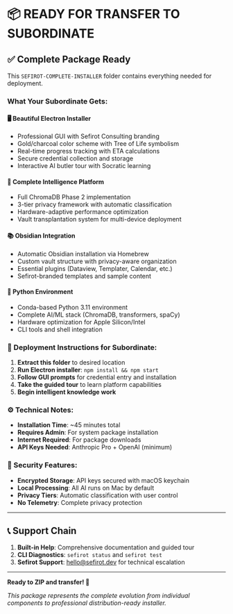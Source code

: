 # 📦 READY FOR TRANSFER TO SUBORDINATE

## ✅ **Complete Package Ready**

This `SEFIROT-COMPLETE-INSTALLER` folder contains everything needed for deployment.

### **What Your Subordinate Gets:**

#### 🖥️ **Beautiful Electron Installer**
- Professional GUI with Sefirot Consulting branding
- Gold/charcoal color scheme with Tree of Life symbolism
- Real-time progress tracking with ETA calculations
- Secure credential collection and storage
- Interactive AI butler tour with Socratic learning

#### 🧠 **Complete Intelligence Platform**  
- Full ChromaDB Phase 2 implementation
- 3-tier privacy framework with automatic classification
- Hardware-adaptive performance optimization
- Vault transplantation system for multi-device deployment

#### 📚 **Obsidian Integration**
- Automatic Obsidian installation via Homebrew
- Custom vault structure with privacy-aware organization
- Essential plugins (Dataview, Templater, Calendar, etc.)
- Sefirot-branded templates and sample content

#### 🐍 **Python Environment**
- Conda-based Python 3.11 environment
- Complete AI/ML stack (ChromaDB, transformers, spaCy)
- Hardware optimization for Apple Silicon/Intel
- CLI tools and shell integration

### **🎯 Deployment Instructions for Subordinate:**

1. **Extract this folder** to desired location
2. **Run Electron installer**: `npm install && npm start`
3. **Follow GUI prompts** for credential entry and installation
4. **Take the guided tour** to learn platform capabilities
5. **Begin intelligent knowledge work**

### **⚙️ Technical Notes:**

- **Installation Time**: ~45 minutes total
- **Requires Admin**: For system package installation
- **Internet Required**: For package downloads
- **API Keys Needed**: Anthropic Pro + OpenAI (minimum)

### **🔐 Security Features:**

- **Encrypted Storage**: API keys secured with macOS keychain
- **Local Processing**: All AI runs on Mac by default
- **Privacy Tiers**: Automatic classification with user control
- **No Telemetry**: Complete privacy protection

---

## 📞 **Support Chain**

1. **Built-in Help**: Comprehensive documentation and guided tour
2. **CLI Diagnostics**: `sefirot status` and `sefirot test`
3. **Sefirot Support**: hello@sefirot.dev for technical escalation

---

**Ready to ZIP and transfer! 📮**

*This package represents the complete evolution from individual components to professional distribution-ready installer.*